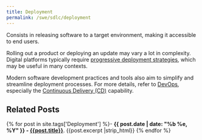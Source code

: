 ```yaml
---
title: Deployment
permalink: /swe/sdlc/deployment
---
```


Consists in releasing software to a target environment, making it accessible to end users.

Rolling out a product or deploying an update may vary a lot in complexity. Digital platforms typically require [progressive deployment strategies](/progressive-deployment), which may be useful in many contexts.

Modern software development practices and tools also aim to simplify and streamline deployment processes. For more details, refer to [DevOps](/swe/devops), especially the [Continuous Delivery (CD)](/swe/devops/cd) capability.

## Related Posts

{% for post in site.tags['Deployment'] %}- <b>{{ post.date | date: "%b %e, %Y" }} - <a href="{{ site.baseurl }}{{ post.url }}">{{post.title}}</a></b>. {{post.excerpt |strip_html}}
{% endfor %}